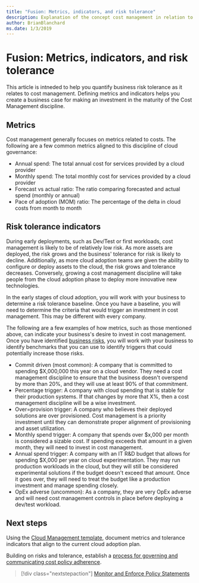 ```yaml
---
title: "Fusion: Metrics, indicators, and risk tolerance"
description: Explanation of the concept cost management in relation to cloud governance
author: BrianBlanchard
ms.date: 1/3/2019
---
```


# Fusion: Metrics, indicators, and risk tolerance

This article is intneded to help you quantify business risk tolerance as it relates to cost management. Defining metrics and indicators helps you create a business case for making an investment in the maturity of the Cost Management discipline.

## Metrics

Cost management generally focuses on metrics related to costs. The following are a few common metrics aligned to this discipline of cloud governance:

- Annual spend: The total annual cost for services provided by a cloud provider
- Monthly spend: The total monthly cost for services provided by a cloud provider
- Forecast vs actual ratio: The ratio comparing forecasted and actual spend (monthly or annual)
- Pace of adoption (MOM) ratio: The percentage of the delta in cloud costs from month to month

## Risk tolerance indicators

During early deployments, such as Dev/Test or first workloads, cost management is likely to be of relatively low risk. As more assets are deployed, the risk grows and the business' tolerance for risk is likely to decline. Additionally, as more cloud adoption teams are given the ability to configure or deploy assets to the cloud, the risk grows and tolerance decreases. Conversely, growing a cost management discipline will take people from the cloud adoption phase to deploy more innovative new technologies.

In the early stages of cloud adoption, you will work with your business to determine a risk tolerance baseline. Once you have a baseline, you will need to determine the criteria that would trigger an investment in cost management. This may be different with every company. 

The following are a few examples of how metrics, such as those mentioned above, can indicate your business's desire to invest in cost management. Once you have identified [business risks](./business-risks.md), you will work with your business to identify benchmarks that you can use to identify triggers that could potentially increase those risks.

* Commit driven (most common): A company that is committed to spending $X,000,000 this year on a cloud vendor. They need a cost management discipline to ensure that the business doesn't overspend by more than 20%, and they will use at least 90% of that commitment.
* Percentage trigger: A company with cloud spending that is stable for their production systems. If that changes by more that X%, then a cost management discipline will be a wise investment.
* Over=provision trigger: A company who believes their deployed solutions are over provisioned. Cost management is a priority investment until they can demonstrate proper alignment of provisioning and asset utilization.
* Monthly spend trigger: A company that spends over $x,000 per month is considered a sizable cost. If spending exceeds that amount in a given month, they will need to invest in cost management.
* Annual spend trigger: A company with an IT R&D budget that allows for spending $X,000 per year on cloud experimentation. They may run production workloads in the cloud, but they will still be considered experimental solutions if the budget doesn't exceed that amount. Once it goes over, they will need to treat the budget like a production investment and manage spending closely.
* OpEx adverse (uncommon): As a company, they are very OpEx adverse and will need cost management controls in place before deploying a dev/test workload.

## Next steps

Using the [Cloud Management template](./template.md), document metrics and tolerance indicators that align to the current cloud adoption plan.

Building on risks and tolerance, establish a [process for governing and communicating cost policy adherence](monitor-enforce.md).

> [!div class="nextstepaction"]
> [Monitor and Enforce Policy Statements](./monitor-enforce.md)
